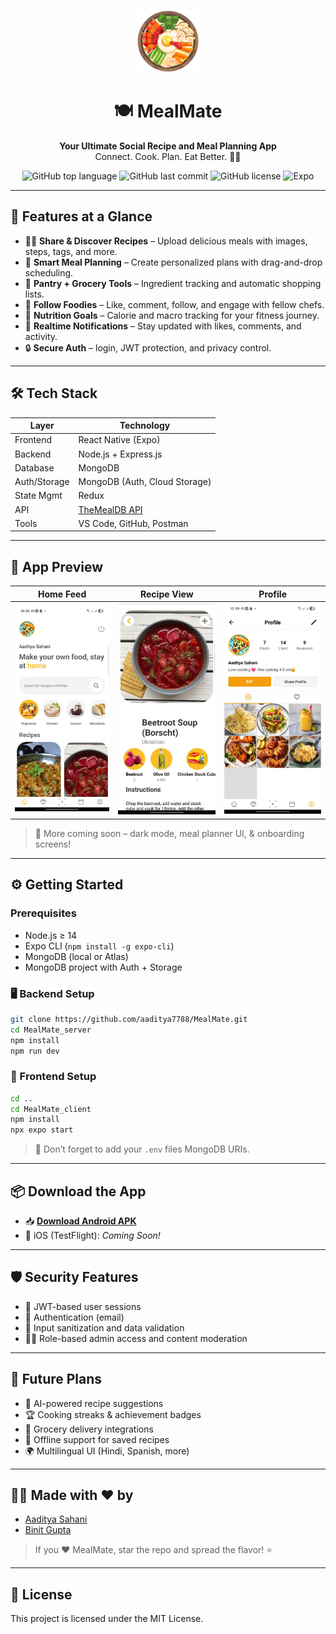 <p align="center">
  <img src="https://raw.githubusercontent.com/aaditya7788/MealMate/main/assets/icon.png" alt="MealMate Banner" width="100" height="100" />
</p>

<h1 align="center">🍽️ MealMate</h1>

<p align="center">
  <strong>Your Ultimate Social Recipe and Meal Planning App</strong><br/>
  Connect. Cook. Plan. Eat Better. 💪🔥
</p>

<p align="center">
  <img alt="GitHub top language" src="https://img.shields.io/github/languages/top/aaditya7788/MealMate?color=orange">
  <img alt="GitHub last commit" src="https://img.shields.io/github/last-commit/aaditya7788/MealMate?color=green">
  <img alt="GitHub license" src="https://img.shields.io/github/license/aaditya7788/MealMate">
  <img alt="Expo" src="https://img.shields.io/badge/built%20with-Expo-blue">
</p>

---

## 📱 Features at a Glance

- 🧑‍🍳 **Share & Discover Recipes** – Upload delicious meals with images, steps, tags, and more.
- 🧠 **Smart Meal Planning** – Create personalized plans with drag-and-drop scheduling.
- 🍱 **Pantry + Grocery Tools** – Ingredient tracking and automatic shopping lists.
- 🤝 **Follow Foodies** – Like, comment, follow, and engage with fellow chefs.
- 🧾 **Nutrition Goals** – Calorie and macro tracking for your fitness journey.
- 📲 **Realtime Notifications** – Stay updated with likes, comments, and activity.
- 🔒 **Secure Auth** –  login, JWT protection, and privacy control.

---

## 🛠️ Tech Stack

| Layer          | Technology                        |
|----------------|------------------------------------|
| Frontend       | React Native (Expo)               |
| Backend        | Node.js + Express.js              |
| Database       | MongoDB                           |
| Auth/Storage   | MongoDB (Auth, Cloud Storage)    |
| State Mgmt     | Redux                             |
| API            | [TheMealDB API](https://www.themealdb.com/api.php) |
| Tools          | VS Code, GitHub, Postman |

---

## 🧩 App Preview

| Home Feed | Recipe View | Profile |
|-----------|-------------|---------|
| ![Home](https://raw.githubusercontent.com/aaditya7788/MealMate/main/screenshots/homescreen.jpg) | ![Recipe](https://raw.githubusercontent.com/aaditya7788/MealMate/main/screenshots/recipe.jpg) | ![Profile](https://raw.githubusercontent.com/aaditya7788/MealMate/main/screenshots/profile.jpg) |

> 🌟 More coming soon – dark mode, meal planner UI, & onboarding screens!

---

## ⚙️ Getting Started

### Prerequisites

- Node.js ≥ 14
- Expo CLI (`npm install -g expo-cli`)
- MongoDB (local or Atlas)
- MongoDB project with Auth + Storage

### 🖥️ Backend Setup

```bash
git clone https://github.com/aaditya7788/MealMate.git
cd MealMate_server
npm install
npm run dev
```

### 📱 Frontend Setup

```bash
cd ..
cd MealMate_client
npm install
npx expo start
```

> 🔑 Don’t forget to add your `.env` files MongoDB URIs.

---

## 📦 Download the App

- 📥 **[Download Android APK](https://tinyurl.com/3skxk72b)**
- 🍏 iOS (TestFlight): *Coming Soon!*

---

## 🛡️ Security Features

- 🔐 JWT-based user sessions
- 🔑  Authentication (email)
- 🧼 Input sanitization and data validation
- 🕵️‍♂️ Role-based admin access and content moderation

---

## 🔮 Future Plans

- 🧬 AI-powered recipe suggestions
- 🏆 Cooking streaks & achievement badges
- 🛒 Grocery delivery integrations
- 📶 Offline support for saved recipes
- 🌍 Multilingual UI (Hindi, Spanish, more)

---

## 👨‍💻 Made with ❤️ by

- [Aaditya Sahani](https://github.com/aaditya7788)
- [Binit Gupta](https://github.com/yourpartnergithub)

> If you ❤️ MealMate, star the repo and spread the flavor! ⭐

---

## 📄 License

This project is licensed under the MIT License.

